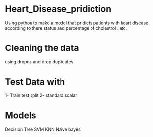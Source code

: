 # Heart_Disease_pridiction
Using python to make a model that pridicts patients with heart disease according to there status and percentage of cholestrol ..etc.

# Cleaning the data
using dropna and drop duplicates.

# Test Data with
1- Train test split 2- standard scalar

# Models
Decision Tree SVM KNN Naive bayes
